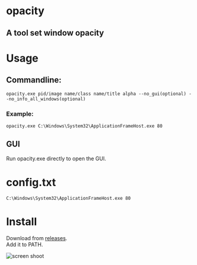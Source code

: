 # opacity
## A tool set window opacity
# Usage
## Commandline:
```
opacity.exe pid/image name/class name/title alpha --no_gui(optional) --no_info_all_windows(optional)
```
### Example:
```
opacity.exe C:\Windows\System32\ApplicationFrameHost.exe 80
```
## GUI
Run opacity.exe directly to open the GUI.
# config.txt
```
C:\Windows\System32\ApplicationFrameHost.exe 80
```
# Install
Download from [releases](https://github.com/killcerr/opacity/releases).\
Add it to PATH.



![screen shoot](https://github.com/killcerr/opacity/assets/93478098/bddc52c8-26b2-4a78-a86d-385904d8a965)
